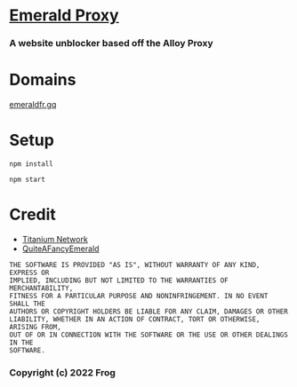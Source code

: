 # [Emerald Proxy](https://emeraldfr.gq)
### A website unblocker based off the Alloy Proxy

# Domains
[emeraldfr.gq](https://emeraldfr.gq)

# Setup
```
npm install

npm start
```

# Credit
- [Titanium Network](https://github.com/titaniumnetwork-dev)
- [QuiteAFancyEmerald](https://github.com/QuiteAFancyEmerald)

```
THE SOFTWARE IS PROVIDED "AS IS", WITHOUT WARRANTY OF ANY KIND, EXPRESS OR
IMPLIED, INCLUDING BUT NOT LIMITED TO THE WARRANTIES OF MERCHANTABILITY,
FITNESS FOR A PARTICULAR PURPOSE AND NONINFRINGEMENT. IN NO EVENT SHALL THE
AUTHORS OR COPYRIGHT HOLDERS BE LIABLE FOR ANY CLAIM, DAMAGES OR OTHER
LIABILITY, WHETHER IN AN ACTION OF CONTRACT, TORT OR OTHERWISE, ARISING FROM,
OUT OF OR IN CONNECTION WITH THE SOFTWARE OR THE USE OR OTHER DEALINGS IN THE
SOFTWARE.
```
### Copyright (c) 2022 Frog
